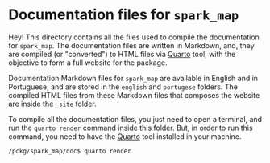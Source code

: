 # Documentation files for `spark_map`

Hey! This directory contains all the files used to compile the documentation for `spark_map`. The documentation files are written in Markdown, and, they are compiled (or "converted") to HTML files via [Quarto](https://quarto.org/) tool, with the objective to form a full website for the package.

Documentation Markdown files for `spark_map` are available in English and in Portuguese, and are stored in the `english` and `portugese` folders. The compiled HTML files from these Markdown files that composes the website are inside the `_site` folder.

To compile all the documentation files, you just need to open a terminal, and run the `quarto render` command inside this folder. But, in order to run this command, you need to have the [Quarto](https://quarto.org/) tool installed in your machine.

```
/pckg/spark_map/doc$ quarto render
```